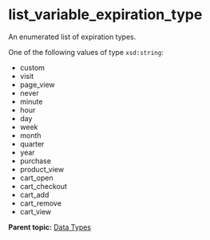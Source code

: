 # list_variable_expiration_type

An enumerated list of expiration types.

One of the following values of type `xsd:string`:

- custom
- visit
- page_view
- never
- minute
- hour
- day
- week
- month
- quarter
- year
- purchase
- product_view
- cart_open
- cart_checkout
- cart_add
- cart_remove
- cart_view

**Parent topic:** [Data Types](../data_types/c_datatypes.md)

